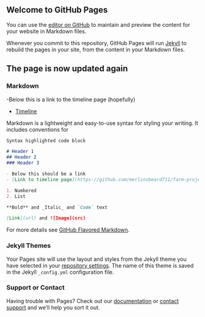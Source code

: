 ## Welcome to GitHub Pages

You can use the [editor on GitHub](https://github.com/merlinsbeard711/farm-project/edit/gh-pages/index.md) to maintain and preview the content for your website in Markdown files.

Whenever you commit to this repository, GitHub Pages will run [Jekyll](https://jekyllrb.com/) to rebuild the pages in your site, from the content in your Markdown files.

## The page is now updated again

### Markdown

-Below this is a link to the timeline page (hopefully)
<nav>
  <ul>
    <li><a href="/_indcludes/timeline.md/">Timeline</a></li>
  </ul>
</nav>

Markdown is a lightweight and easy-to-use syntax for styling your writing. It includes conventions for

```markdown
Syntax highlighted code block

# Header 1
## Header 2
### Header 3

- Below this should be a link
- [Link to timeline page](https://github.com/merlinsbeard711/farm-project/blob/gh-pages/timeline.md)

1. Numbered
2. List

**Bold** and _Italic_ and `Code` text

[Link](url) and ![Image](src)
```

For more details see [GitHub Flavored Markdown](https://guides.github.com/features/mastering-markdown/).

### Jekyll Themes

Your Pages site will use the layout and styles from the Jekyll theme you have selected in your [repository settings](https://github.com/merlinsbeard711/farm-project/settings). The name of this theme is saved in the Jekyll `_config.yml` configuration file.

### Support or Contact

Having trouble with Pages? Check out our [documentation](https://docs.github.com/categories/github-pages-basics/) or [contact support](https://github.com/contact) and we’ll help you sort it out.
